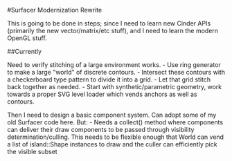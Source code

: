 #Surfacer Modernization Rewrite

This is going to be done in steps; since I need to learn new Cinder APIs (primarily the new vector/matrix/etc stuff), and I need to learn the modern OpenGL stuff.

##Currently

Need to verify stitching of a large environment works. 
	- Use ring generator to make a large "world" of discrete contours.
	- Intersect these contours with a checkerboard type pattern to divide it into a grid.
	- Let that grid stitch back together as needed.
	- Start with synthetic/parametric geometry, work towards a proper SVG level loader which vends anchors as well as contours.

Then I need to design a basic component system. Can adopt some of my old Surfacer code here. But:
	- Needs a collect() method where components can deliver their draw components to be passed through visibility determination/culling. 
	This needs to be flexible enough that World can vend a list of island::Shape instances to draw and the culler can efficiently pick the visible subset 


